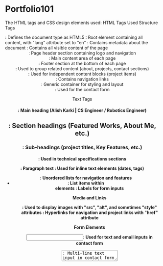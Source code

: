 # Portfolio101
The HTML tags and CSS design elements used:
HTML Tags Used
Structure Tags

<!DOCTYPE html>: Defines the document type as HTML5
<html>: Root element containing all content, with "lang" attribute set to "en"
<head>: Contains metadata about the document
<body>: Contains all visible content of the page
<header>: Page header section containing logo and navigation
<main>: Main content area of each page
<footer>: Footer section at the bottom of each page
<section>: Used to group related content (about, projects, contact sections)
<article>: Used for independent content blocks (project items)
<nav>: Contains navigation links
<div>: Generic container for styling and layout
<form>: Used for the contact form

Text Tags

<h1>: Main heading (Alish Karki | CS Engineer / Robotics Engineer)
<h2>: Section headings (Featured Works, About Me, etc.)
<h3>: Sub-headings (project titles, Key Features, etc.)
<h4>: Used in technical specifications sections
<p>: Paragraph text
<span>: Used for inline text elements (dates, tags)
<ul>: Unordered lists for navigation and features
<li>: List items within <ul> elements
<label>: Labels for form inputs

Media and Links

<img>: Used to display images with "src", "alt", and sometimes "style" attributes
<a>: Hyperlinks for navigation and project links with "href" attribute

Form Elements

<input>: Used for text and email inputs in contact form
<textarea>: Multi-line text input in contact form
<button>: Submit button for the contact form

Metadata Tags

<meta>: Contains metadata like character encoding and viewport settings
<title>: Sets page title displayed in browser tab
<link>: Links to external CSS file

CSS Design Elements
Design System

The site uses a "Neumorphic Design System" defined in the CSS vars
Color scheme based on soft gray/blue backgrounds with shadow effects

Layout Components

CSS variables (:root) for colors, shadows, and transitions
Flexbox layouts for header, bio section, and metadata
Grid layouts for project cards, specs, and gallery
Responsive design with media queries for different screen sizes

Visual Elements

Soft shadow effects for 3D "raised" and "inset" appearances
Border radius for rounded corners on cards, buttons, and images
Transition effects for interactive elements
CSS animations (@keyframes) for floating and gradient effects

Key Design Features

Neumorphic UI:

Soft shadow combinations that create 3D illusion
Light and dark shadows to create raised and inset effects


Color System:

Main background: --bg-color: #e6e7ee
Text color: --text-color: #31344b
Accent colors: Blue (--accent-blue: #2979ff) and Red (--accent-red: #ff5252)


Interactive Elements:

Hover effects for cards, buttons, and links
Scale transformations on hover
Shadow changes on click/active states


Typography:

Font family: 'Poppins', sans-serif
Hierarchical text sizing and spacing
Text shadow effects for emphasis


Component Styling:

Cards with consistent padding, shadow, and hover effects
Form elements with inset shadows when focused
Profile image with circular mask and rotation on hover
List items with custom bullets using ::before pseudo-elements


Animations:

Floating animation for project images
Gradient animation for hero section backgrounds
Transition effects for interactive elements


Responsive Design:

Media queries for tablets (max-width: 768px)
Additional adjustments for mobile (max-width: 480px)
Column layout changes and size reductions for smaller screens


Custom Scrollbar:

Styled scrollbar using webkit pseudo-elements
Consistent with the site's neumorphic design language



The overall design creates a modern, interactive portfolio site with a consistent neumorphic visual language across all pages and components.
